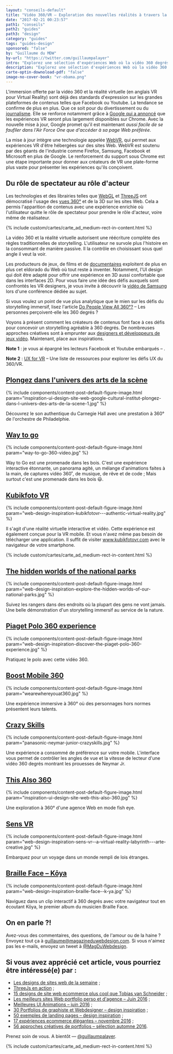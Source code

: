 ```yaml
---
layout: "conseils-default"
title: "Vidéo 360/VR – Exploration des nouvelles réalités à travers la narration immersive"
date: "2017-02-21 00:23:57"
path1: "conseils"
path2: "guides"
path3: "design"
category: "guides"
tags: "guides-design"
sponsored: "false"
by: "Guillaume du MDW"
by-url: "https://twitter.com/guillaumpalayer"
intro: "Explorez une sélection d'expériences Web où la vidéo 360 degrés et les films en réalité virtuelle proposent une nouvelle approche du storytelling."
description: "Explorez une sélection d'expériences Web où la vidéo 360 degrés et les films en réalité virtuelle proposent une nouvelle approche du storytelling."
carte-optin-downoload-pdf: "false"
image-no-cover-book: "vr-obama.png"
---
```

L'immersion offerte par la vidéo 360 et la réalité virtuelle (en anglais VR pour Virtual Reality) sont déjà des standards d'expression sur les grandes plateformes de contenus telles que Facebook ou Youtube. La tendance se confirme de plus en plus. Que ce soit pour du divertissement ou du [journalisme](https://medium.com/journalism360). Elle se renforce notamment grâce à [Google qui a annoncé](https://blog.google/products/chrome/experience-virtual-reality-web-chrome/) que les expériences VR seront plus largement disponibles sur Chrome. Avec la nouvelle mise à jour, Google promet qu'il est maintenant _aussi facile de se faufiler dans l'Air Force One que d'accéder à sa page Web préférée_.

La mise à jour intègre une technologie appelée [WebVR](https://webvr.rocks/), qui permet aux expériences VR d'être hébergées sur des sites Web. WebVR est soutenu par des géants de l'industrie comme Firefox, Samsung, Facebook et Microsoft en plus de Google. Le renforcement du support sous Chrome est une étape importante pour donner aux créateurs de VR une plate-forme plus vaste pour présenter les expériences qu'ils conçoivent.

## Du rôle de spectateur au rôle d'acteur

Les technologies et des librairies telles que [WebGL](http://www.magazineduwebdesign.com/inspirations/ui-design/sites-web/technologies/webgl/) et [ThreeJS](http://www.magazineduwebdesign.com/collection/threejs-en-action/) ont démocratisé l'usage des [vues 360°](http://www.magazineduwebdesign.com/inspirations/ui-design/sites-web/composants-ui/vue-360-degres/) et de la 3D sur les sites Web. Cela a permis l'apparition de contenus avec une expérience enrichie où l'utilisateur quitte le rôle de spectateur pour prendre le rôle d'acteur, voire même de réalisateur.

{% include custom/cartes/carte_ad_medium-rect-in-content.html %}

La vidéo 360 et la réalité virtuelle autorisent une réécriture complète des règles traditionnelles de storytelling. L'utilisateur ne survole plus l'histoire en la consommant de manière passive. Il la contrôle en choisissant sous quel angle il veut la voir.

Les producteurs de jeux, de films et de [documentaires](https://with.in/watch/the-possible-listening-to-the-universe) exploitent de plus en plus cet eldorado du Web où tout reste à inventer. Notamment, l'UI design qui doit être adapté pour offrir une expérience en 3D aussi confortable que dans les interfaces 2D. Pour vous faire une idée des défis auxquels sont confrontés les VR designers, je vous invite à découvrir la [vidéo de Samsung](https://www.youtube.com/watch?v=XjnHr_6WSqo) lors d'une conférence dédiée au sujet.

Si vous voulez un point de vue plus analytique que le mien sur les défis du storytelling immersif, lisez l'article [Do People View All 360°?](https://blog.vrtigo.io/do-people-view-all-360-f60b858059fe#.hlfkxthcy) – Les personnes perçoivent-elle les 360 degrés ?

Voyons à présent comment les créateurs de contenus font face à ces défis pour concevoir un storytelling agréable à 360 degrés. De nombreuses approches créatives sont à emprunter aux [designers et développeurs de jeux vidéo](https://www.youtube.com/watch?v=zyVTxGpEO30). Maintenant, place aux inspirations.

**Note 1** : je vous ai épargné les lecteurs Facebook et Youtube embarqués – </embed>.

**Note 2** : [UX for VR](http://www.uxofvr.com/) – Une liste de ressources pour explorer les défis UX du 360/VR.

## [Plongez dans l'univers des arts de la scène](https://performingarts.withgoogle.com/fr/performances/carnegie-hall)

{% include components/content-post-default-figure-image.html param="inspiration-ui-design-site-web-google-cultural-institut-plongez-dans-l-univers-des-arts-de-la-scene-1.jpg" %}

Découvrez le son authentique du Carnegie Hall avec une prestation à 360° de l'orchestre de Philadelphie.

## [Way to go](http://a-way-to-go.com/?ref=magazineduwebdesign)

{% include components/content-post-default-figure-image.html param="way-to-go-360-video.jpg" %}

Way to Go est une promenade dans les bois. C'est une expérience interactive étonnante, un panorama agité, un mélange d'animations faites à la main, de captures vidéo 360˚, de musique, de rêve et de code ; Mais surtout c'est une promenade dans les bois 😃.

## [Kubikfoto VR](http://www.kubikfotovr.com/?ref=magazineduwebdesign)

{% include components/content-post-default-figure-image.html param="web-design-inspiration-kubikfotovr---authentic-virtual-reality.jpg" %}

Il s'agit d'une réalité virtuelle interactive et vidéo. Cette expérience est également conçue pour la VR mobile. Et vous n'avez même pas besoin de télécharger une application. Il suffit de visiter www.kubikfotovr.com avec le navigateur de votre smartphone.

{% include custom/cartes/carte_ad_medium-rect-in-content.html %}

## [The hidden worlds of the national parks](https://artsandculture.withgoogle.com/en-us/?ref=magazineduwebdesign)

{% include components/content-post-default-figure-image.html param="web-design-inspiration-explore-the-hidden-worlds-of-our-national-parks.jpg" %}

Suivez les rangers dans des endroits où la plupart des gens ne vont jamais. Une belle démonstration d'un storytelling immersif au service de la nature.

## [Piaget Polo 360 experience](https://polo-experience.piaget.com/video/360)

{% include components/content-post-default-figure-image.html param="web-design-inspiration-discover-the-piaget-polo-360-experience.jpg" %}

Pratiquez le polo avec cette vidéo 360.

## [Boost Mobile 360](https://www.wearewhereyouat360.com/?1)

{% include components/content-post-default-figure-image.html param="wearewhereyouat360.jpg" %}

Une expérience immersive à 360° où des personnages hors normes présentent leurs talents.

## [Crazy Skills](https://crazyskills.panasonic.com/en/360/)

{% include components/content-post-default-figure-image.html param="panasonic-neymar-junior-crazyskills.jpg" %}

Une expérience a consommé de préférence sur votre mobile. L'interface vous permet de contrôler les angles de vue et la vitesse de lecteur d'une vidéo 360 degrés montrant les prouesses de Neymar Jr.

## [This Also 360](http://experiments.thisalso.com/360/office/?ref=magazineduwebdesign)

{% include components/content-post-default-figure-image.html param="inspiration-ui-design-site-web-this-also-360.jpg" %}

Une exploration à 360° d'une agence Web en mode fish eye.

## [Sens VR](http://sens.arte.tv/en?ref=magazineduwebdesign)

{% include components/content-post-default-figure-image.html param="web-design-inspiration-sens-vr--a-virtual-reality-labyrinth---arte-creative.jpg" %}

Embarquez pour un voyage dans un monde rempli de lois étranges.

## [Braille Face – Kōya](https://koya.brailleface.co/?ref=magazineduwebdesign#)

{% include components/content-post-default-figure-image.html param="web-design-inspiration-braille-face--k-ya.jpg" %}

Naviguez dans un clip interactif à 360 degrés avec votre navigateur tout en écoutant Kōya, le premier album du musicien Braille Face.

## On en parle ?!

Avez-vous des commentaires, des questions, de l'amour ou de la haine ? Envoyez tout ça à guillaume@magazineduwebdesign.com. Si vous n'aimez pas les e-mails, envoyez un tweet à [@MagDuWebdesign](https://twitter.com/MagDuWebdesign).

## Si vous avez apprécié cet article, vous pourriez être intéressé(e) par :

-  [Les designs de sites web de la semaine](http://www.magazineduwebdesign.com/inspirations/ui-design/sites-web/) ;
-  [ThreeJs en action](http://www.magazineduwebdesign.com/collection/threejs-en-action/) ;
-  [15 designs de site web ecommerce plus cool que Tobias van Schneider](http://www.magazineduwebdesign.com/collection/15-designs-de-site-web-ecommerce-plus-cool-que-tobias-van-schneider/) ;
-  [Les meilleurs sites Web portfolio perso et d'agence – Juin 2016](http://www.magazineduwebdesign.com/collection/les-meilleurs-sites-web-portfolio-perso-et-d-agence-juin-2016/) ;
-  [Meilleures UI Animations – juin 2016](http://www.magazineduwebdesign.com/collection/meilleures-ui-animations-juin-2016/) ;
-  [30 Portfolios de graphiste et Webdesigner – design inspiration](http://www.magazineduwebdesign.com/collection/30-portfolios-de-graphiste-et-webdesigner-design-inspiration/) ;
-  [50 exemples de landing pages – design inspiration](http://www.magazineduwebdesign.com/collection/50-exemples-de-landing-pages-design-inspiration/) ;
-  [17 expériences ecommerce élégantes – novembre 2016](http://www.magazineduwebdesign.com/collection/17-exp-riences-ecommerce-l-gantes-novembre-2016/) ;
-  [56 approches créatives de portfolios – sélection automne 2016](http://www.magazineduwebdesign.com/collection/56-approches-cr-atives-de-portfolios-s-lection-automne-2016/).

Prenez soin de vous. A bientôt — [@guillaumpalayer](https://twitter.com/guillaumpalayer).

{% include custom/cartes/carte_ad_medium-rect-in-content.html %}
